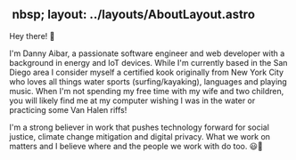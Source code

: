 &nbsp;nbsp;
layout: ../layouts/AboutLayout.astro
---
Hey there! 👋
&nbsp;

I'm Danny Aibar, a passionate software engineer and web developer with a background in energy and IoT devices.  While I'm currently based in the San Diego area I consider myself a certified kook originally from New York City who loves all things water sports (surfing/kayaking), languages and playing music.  When I'm not spending my free time with my wife and two children, you will likely find me at my computer wishing I was in the water or practicing some Van Halen riffs!
&nbsp;


I'm a strong believer in work that pushes technology forward for social justice, climate change mitigation and digital privacy.  What we work on matters and I believe where and the people we work with do too. 😃🤙